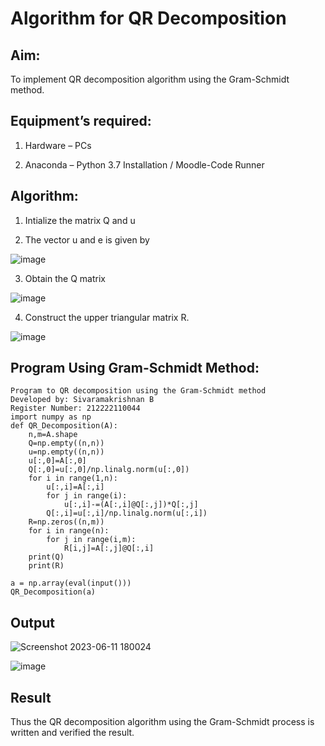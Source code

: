 # Algorithm for QR Decomposition

## Aim:

To implement QR decomposition algorithm using the Gram-Schmidt method.

## Equipment’s required:

1.	Hardware – PCs

2.	Anaconda – Python 3.7 Installation / Moodle-Code Runner

## Algorithm:

1.	Intialize the matrix Q and u

2.	The vector u and e is given by 

![image](https://github.com/SivaramakrishnanBaskar/QRdecomposition/assets/119476322/42f1d060-d10e-48c4-bc2b-51ba0d70a1b8)


3.	Obtain the Q matrix   

![image](https://github.com/SivaramakrishnanBaskar/QRdecomposition/assets/119476322/ed9f4d91-8570-4cc3-b7ad-7eb62cf77494)

4.	Construct the upper triangular matrix R.

![image](https://github.com/SivaramakrishnanBaskar/QRdecomposition/assets/119476322/e6018a2b-330a-4676-aeb3-7d42b45a799e)

    
## Program Using Gram-Schmidt Method:
```
Program to QR decomposition using the Gram-Schmidt method
Developed by: Sivaramakrishnan B
Register Number: 212222110044
import numpy as np
def QR_Decomposition(A):
    n,m=A.shape
    Q=np.empty((n,n))
    u=np.empty((n,n))
    u[:,0]=A[:,0]
    Q[:,0]=u[:,0]/np.linalg.norm(u[:,0])
    for i in range(1,n):
        u[:,i]=A[:,i]
        for j in range(i): 
            u[:,i]-=(A[:,i]@Q[:,j])*Q[:,j]
        Q[:,i]=u[:,i]/np.linalg.norm(u[:,i])
    R=np.zeros((n,m))
    for i in range(n):
        for j in range(i,m):
            R[i,j]=A[:,j]@Q[:,i]
    print(Q)
    print(R)
    
a = np.array(eval(input()))
QR_Decomposition(a)

```

## Output 
![Screenshot 2023-06-11 180024](https://github.com/SivaramakrishnanBaskar/QRdecomposition/assets/119476322/e5a445e6-b17f-4f57-a6db-af5d021c53c2)

![image](https://github.com/SivaramakrishnanBaskar/QRdecomposition/assets/119476322/3fe06354-1476-4dec-956f-adca9222ce5f)

## Result
Thus the QR decomposition algorithm using the Gram-Schmidt process is written and verified the result.
